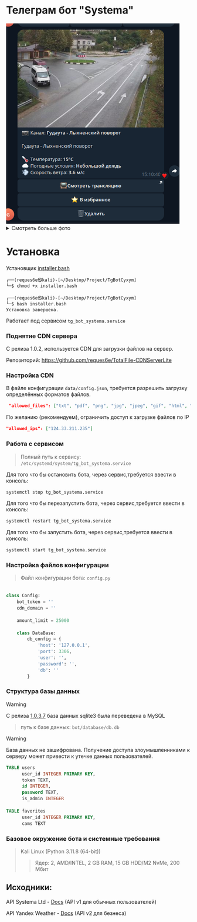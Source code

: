 # Телеграм бот "Systema"

<img src='assets/imgs/camera_1.png.png'>
<details>
  <summary>Смотреть больше фото</summary>
  <img src='assets/imgs/pay-list.png'>
  <img src='assets/imgs/pay_create.png'>
  <img src='assets/imgs/pay_out.png'>
  <img src='assets/imgs/user_profile.png'>
  <img src='assets/imgs/admin_panel.png'>
</details>

# Установка
Установщик [installer.bash](https://github.com/reques6e/TgBotSystemaLtd/blob/main/installer.bash)
```
┌──(reques6e㉿kali)-[~/Desktop/Project/TgBotCyxym]
└─$ chmod +x installer.bash

┌──(reques6e㉿kali)-[~/Desktop/Project/TgBotCyxym]
└─$ bash installer.bash
Установка завершена.
```
Работает под сервисом `tg_bot_systema.service`

### Поднятие CDN сервера

С релиза 1.0.2, используется CDN для загрузки файлов на сервер.

Репозиторий: https://github.com/reques6e/TotalFile-CDNServerLite

### Настройка CDN

В файле конфигурации `data/config.json`, требуется разрешить загрузку определённых форматов файлов.

```json
 "allowed_files": ["txt", "pdf", "png", "jpg", "jpeg", "gif", "html", "zip", "py", "json", "xlsx"],
```

По желанию (рекомендуем), ограничить доступ к загрузке файлов по IP
```json
"allowed_ips": ["124.33.211.235"]
```

### Работа с сервисом
> Полный путь к сервису: `/etc/systemd/system/tg_bot_systema.service`

Для того что бы остановить бота, через сервис,требуется ввести в консоль:
```sh
systemctl stop tg_bot_systema.service
```
Для того что бы перезапустить бота, через сервис,требуется ввести в консоль:
```sh
systemctl restart tg_bot_systema.service
```
Для того что бы запустить бота, через сервис,требуется ввести в консоль:
```sh
systemctl start tg_bot_systema.service
```

### Настройка файлов конфигурации
> Файл конфигурации бота: `config.py`
```python

class Config:
    bot_token = ''
    cdn_domain = ''

    amount_limit = 25000

    class DataBase:
        db_config = {
            'host': '127.0.0.1',
            'port': 3306,
            'user': '',
            'password': '',
            'db': ''
        }
```

### Структура базы данных

> [!WARNING]
> С релиза [1.0.3.7](https://github.com/reques6e/TgBotSystemaLtd/releases/tag/1.0.3.7) база данных sqlite3 была переведена в MySQL

> путь к базе данных: `bot/database/db.db` 

> [!WARNING]
> База данных не зашифрована. Получение доступа злоумышленниками к серверу может привести к утечке данных пользователей.

```sql
TABLE users
      user_id INTEGER PRIMARY KEY,
      token TEXT,
      id INTEGER,
      password TEXT,
      is_admin INTEGER

TABLE favorites
      user_id INTEGER PRIMARY KEY,
      cams TEXT
```

### Базовое окружение бота и системные требования
> Kali Linux (Python 3.11.8 (64-bit))
>> Ядер: 2, AMD/INTEL, 2 GB RAM, 15 GB HDD/M2 NvMe, 200 Мбит

## Исходники:

API Systema Ltd - [Docs](https://github.com/reques6e/SystemUtilis/blob/main/API.md) (API v1 для обычных пользователей)

API Yandex Weather - [Docs](https://yandex.ru/dev/weather/doc/ru/concepts/forecast-rest#req-example) (API v2 для безнеса)
